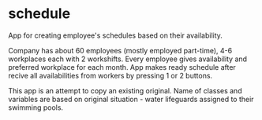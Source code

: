 # schedule
App for creating employee's schedules based on their availability.

Company has about 60 employees (mostly employed part-time), 4-6 workplaces each with 2 workshifts.
Every employee gives availability and preferred workplace for each month.
App makes ready schedule after recive all availabilities from workers by pressing 1 or 2 buttons. 

This app is an attempt to copy an existing original.
Name of classes and variables are based on original situation - water lifeguards assigned to their swimming pools.
